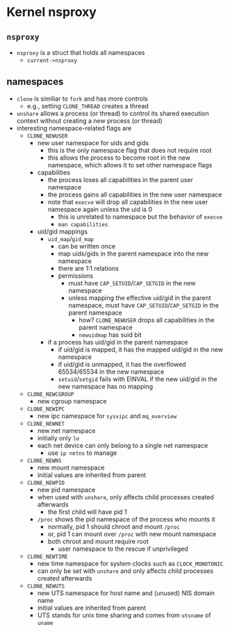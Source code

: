 Kernel nsproxy
==============

## `nsproxy`

- `nsproxy` is a struct that holds all namespaces
  - `current->nsproxy`

## namespaces

- `clone` is similiar to `fork` and has more controls
  - e.g., setting `CLONE_THREAD` creates a thread
- `unshare` allows a process (or thread) to control its shared execution
  context without creating a new process (or thread)
- interesting namespace-related flags are
  - `CLONE_NEWUSER`
    - new user namespace for uids and gids
      - this is the only namespace flag that does not require root
      - this allows the process to become root in the new namespace, which
        allows it to set other namespace flags
    - capabilities
      - the process loses all capabilities in the parent user namespace
      - the process gains all capabilities in the new user namespace
      - note that `execve` will drop all capabilities in the new user
        namespace again unless the uid is 0
        - this is unrelated to namespace but the behavior of `execve`
        - `man capabilities`
    - uid/gid mappings
      - `uid_map`/`gid_map`
        - can be written once
        - map uids/gids in the parent namespace into the new namespace
        - there are 1:1 relations
        - permissions
          - must have `CAP_SETUID`/`CAP_SETGID` in the new namespace
          - unless mapping the effective uid/gid in the parent namespace, must
            have `CAP_SETUID`/`CAP_SETGID` in the parent namespace
            - how?  `CLONE_NEWUSER` drops all capabilities in the parent
              namespace
            - `newuidmap` has suid bit
      - if a process has uid/gid in the parent namespace
        - if uid/gid is mapped, it has the mapped uid/gid in the new namespace
        - if uid/gid is unmapped, it has the overflowed 65534/65534 in the new
          namespace
        - `setuid`/`setgid` fails with EINVAL if the new uid/gid in the new
          namespace has no mapping
  - `CLONE_NEWCGROUP`
    - new cgroup namespace
  - `CLONE_NEWIPC`
    - new ipc namespace for `sysvipc` and `mq_overview`
  - `CLONE_NEWNET`
    - new net namespace
    - initially only `lo`
    - each net device can only belong to a single net namespace
      - use `ip netns` to manage
  - `CLONE_NEWNS`
    - new mount namespace
    - initial values are inherited from parent
  - `CLONE_NEWPID`
    - new pid namespace
    - when used with `unshare`, only affects child processes created
      afterwards
      - the first child will have pid 1
    - `/proc` shows the pid namespace of the process who mounts it
      - normally, pid 1 should chroot and mount `/proc`
      - or, pid 1 can mount over `/proc` with new mount namespace
      - both chroot and mount require root
        - user namespace to the rescue if unprivileged
  - `CLONE_NEWTIME`
    - new time namespace for system clocks such as `CLOCK_MONOTONIC`
    - can only be set with `unshare` and only affects child processes created
      afterwards
  - `CLONE_NEWUTS`
    - new UTS namespace for host name and (unused) NIS domain name
    - initial values are inherited from parent
    - UTS stands for unix time sharing and comes from `utsname` of `uname`
